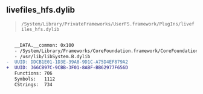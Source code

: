 ## livefiles_hfs.dylib

> `/System/Library/PrivateFrameworks/UserFS.framework/PlugIns/livefiles_hfs.dylib`

```diff

   __DATA.__common: 0x100
   - /System/Library/Frameworks/CoreFoundation.framework/CoreFoundation
   - /usr/lib/libSystem.B.dylib
-  UUID: DDCB1E01-1D3E-39A8-9D1C-A75D4EF879A2
+  UUID: 366CB97C-9CBB-3F01-8ABF-BB62977F656D
   Functions: 706
   Symbols:   1112
   CStrings:  734

```

